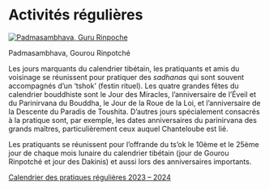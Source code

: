 #  Activités régulières 

[ ![Padmasambhava, Guru Rinpoche](/images/img_guru_rinpoche-150x150.jpg) ](http://www.songtsen.org/chanteloube/wp-content/uploads/sites/5/2013/11/img_guru_rinpoche.jpg)

Padmasambhava, Gourou Rinpotché 

Les jours marquants du calendrier tibétain, les pratiquants et amis du voisinage se réunissent pour pratiquer des _sadhanas_ qui sont souvent accompagnés d’un ‘tshok’ (festin rituel). Les quatre grandes fêtes du calendrier bouddhiste sont le Jour des Miracles, l’anniversaire de l’Éveil et du Parinirvana du Bouddha, le Jour de la Roue de la Loi, et l’anniversaire de la Descente du Paradis de Toushita. D’autres jours spécialement consacrés à la pratique sont, par exemple, les dates anniversaires du parinirvana des grands maîtres, particulièrement ceux auquel Chanteloube est lié. 

Les pratiquants se réunissent pour l’offrande du ts’ok le 10ème et le 25ème jour de chaque mois lunaire du calendrier tibétain (jour de Gourou Rinpotché et jour des Dakinis) et aussi lors des anniversaires importants. 

[ Calendrier des pratiques régulières 2023 – 2024 ](http://www.songtsen.org/chanteloube/wp-content/uploads/sites/5/2023/02/Pratiques-régulières-2023-2024.pdf)
